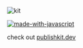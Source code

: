 ![kit](https://publishkit.dev/attachements/logo/anim-sm.gif)

[![made-with-javascript](https://img.shields.io/badge/kit-1.6.5-%3Ccolor%3E.svg)](https://www.javascript.com)

check out [publishkit.dev](https://publishkit.dev)
